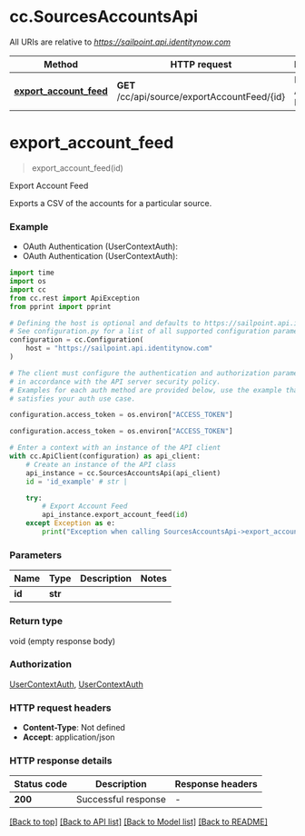 # cc.SourcesAccountsApi

All URIs are relative to *https://sailpoint.api.identitynow.com*

Method | HTTP request | Description
------------- | ------------- | -------------
[**export_account_feed**](SourcesAccountsApi.md#export_account_feed) | **GET** /cc/api/source/exportAccountFeed/{id} | Export Account Feed


# **export_account_feed**
> export_account_feed(id)

Export Account Feed

Exports a CSV of the accounts for a particular source.

### Example

* OAuth Authentication (UserContextAuth):
* OAuth Authentication (UserContextAuth):
```python
import time
import os
import cc
from cc.rest import ApiException
from pprint import pprint

# Defining the host is optional and defaults to https://sailpoint.api.identitynow.com
# See configuration.py for a list of all supported configuration parameters.
configuration = cc.Configuration(
    host = "https://sailpoint.api.identitynow.com"
)

# The client must configure the authentication and authorization parameters
# in accordance with the API server security policy.
# Examples for each auth method are provided below, use the example that
# satisfies your auth use case.

configuration.access_token = os.environ["ACCESS_TOKEN"]

configuration.access_token = os.environ["ACCESS_TOKEN"]

# Enter a context with an instance of the API client
with cc.ApiClient(configuration) as api_client:
    # Create an instance of the API class
    api_instance = cc.SourcesAccountsApi(api_client)
    id = 'id_example' # str | 

    try:
        # Export Account Feed
        api_instance.export_account_feed(id)
    except Exception as e:
        print("Exception when calling SourcesAccountsApi->export_account_feed: %s\n" % e)
```



### Parameters

Name | Type | Description  | Notes
------------- | ------------- | ------------- | -------------
 **id** | **str**|  | 

### Return type

void (empty response body)

### Authorization

[UserContextAuth](../README.md#UserContextAuth), [UserContextAuth](../README.md#UserContextAuth)

### HTTP request headers

 - **Content-Type**: Not defined
 - **Accept**: application/json

### HTTP response details
| Status code | Description | Response headers |
|-------------|-------------|------------------|
**200** | Successful response |  -  |

[[Back to top]](#) [[Back to API list]](../README.md#documentation-for-api-endpoints) [[Back to Model list]](../README.md#documentation-for-models) [[Back to README]](../README.md)

